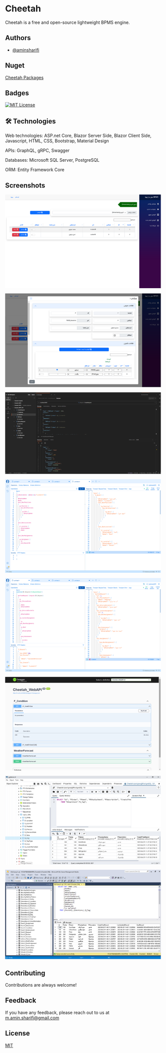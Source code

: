 # Cheetah

Cheetah is a free and open-source lightweight BPMS engine. 

## Authors

- [@aminsharifi](https://github.com/aminsharifi)

## Nuget

<a href="https://www.nuget.org/profiles/aminsharifi">Cheetah Packages</a>

## Badges

[![MIT License](https://img.shields.io/badge/License-MIT-green.svg)](https://choosealicense.com/licenses/mit/)

## 🛠 Technologies

Web technologies: ASP.net Core, Blazor Server Side, Blazor Client Side, Javascript, HTML, CSS, Bootstrap, Material Design

APIs: GraphQL, gRPC, Swagger

Databases: Microsoft SQL Server, PostgreSQL

ORM: Entity Framework Core

## Screenshots

![Blazor Table](https://raw.githubusercontent.com/aminsharifi/Cheetah/master/res/images/Blazor_Table.png)

![Blazor Upsert Table](https://raw.githubusercontent.com/aminsharifi/Cheetah/master/res/images/Blazor_Upsert_Table.png)

![gRPC Method](https://raw.githubusercontent.com/aminsharifi/Cheetah/master/res/images/gRPC_CreateRequest.png)

![GraphQL Query](https://raw.githubusercontent.com/aminsharifi/Cheetah/master/res/images/GraphQL_Query.png)

![GraphQL Mutation](https://raw.githubusercontent.com/aminsharifi/Cheetah/master/res/images/GraphQL_Mutation.png)

![Swagger](https://raw.githubusercontent.com/aminsharifi/Cheetah/master/res/images/Swagger.png)

![Postgres](https://raw.githubusercontent.com/aminsharifi/Cheetah/master/res/images/Postgres.png)

![SQL_Sever](https://raw.githubusercontent.com/aminsharifi/Cheetah/master/res/images/SQL_Sever.png)

## Contributing

Contributions are always welcome!

## Feedback

If you have any feedback, please reach out to us at m.amin.sharifi@gmail.com


## License
[MIT](https://choosealicense.com/licenses/mit/)
